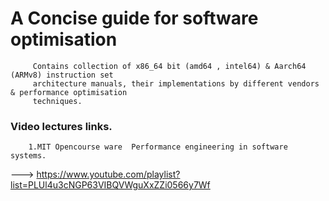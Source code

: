 # A Concise guide for software optimisation 

```
     Contains collection of x86_64 bit (amd64 , intel64) & Aarch64 (ARMv8) instruction set     
     architecture manuals, their implementations by different vendors & performance optimisation 
     techniques.  
```
### Video lectures links.
``` 
    1.MIT Opencourse ware  Performance engineering in software systems.
```   
---> https://www.youtube.com/playlist?list=PLUl4u3cNGP63VIBQVWguXxZZi0566y7Wf


